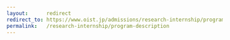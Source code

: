 ```yaml
---
layout:      redirect
redirect_to: https://www.oist.jp/admissions/research-internship/program-description
permalink:   /research-internship/program-description
---
```


